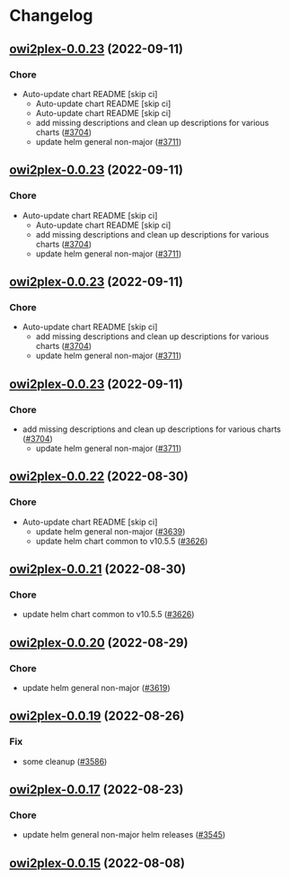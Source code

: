 # Changelog



## [owi2plex-0.0.23](https://github.com/truecharts/charts/compare/owi2plex-0.0.22...owi2plex-0.0.23) (2022-09-11)

### Chore

- Auto-update chart README [skip ci]
  - Auto-update chart README [skip ci]
  - Auto-update chart README [skip ci]
  - add missing descriptions and clean up descriptions for various charts ([#3704](https://github.com/truecharts/charts/issues/3704))
  - update helm general non-major ([#3711](https://github.com/truecharts/charts/issues/3711))




## [owi2plex-0.0.23](https://github.com/truecharts/charts/compare/owi2plex-0.0.22...owi2plex-0.0.23) (2022-09-11)

### Chore

- Auto-update chart README [skip ci]
  - Auto-update chart README [skip ci]
  - add missing descriptions and clean up descriptions for various charts ([#3704](https://github.com/truecharts/charts/issues/3704))
  - update helm general non-major ([#3711](https://github.com/truecharts/charts/issues/3711))




## [owi2plex-0.0.23](https://github.com/truecharts/charts/compare/owi2plex-0.0.22...owi2plex-0.0.23) (2022-09-11)

### Chore

- Auto-update chart README [skip ci]
  - add missing descriptions and clean up descriptions for various charts ([#3704](https://github.com/truecharts/charts/issues/3704))
  - update helm general non-major ([#3711](https://github.com/truecharts/charts/issues/3711))




## [owi2plex-0.0.23](https://github.com/truecharts/charts/compare/owi2plex-0.0.22...owi2plex-0.0.23) (2022-09-11)

### Chore

- add missing descriptions and clean up descriptions for various charts ([#3704](https://github.com/truecharts/charts/issues/3704))
  - update helm general non-major ([#3711](https://github.com/truecharts/charts/issues/3711))




## [owi2plex-0.0.22](https://github.com/truecharts/charts/compare/owi2plex-0.0.20...owi2plex-0.0.22) (2022-08-30)

### Chore

- Auto-update chart README [skip ci]
  - update helm general non-major ([#3639](https://github.com/truecharts/charts/issues/3639))
  - update helm chart common to v10.5.5 ([#3626](https://github.com/truecharts/charts/issues/3626))




## [owi2plex-0.0.21](https://github.com/truecharts/charts/compare/owi2plex-0.0.20...owi2plex-0.0.21) (2022-08-30)

### Chore

- update helm chart common to v10.5.5 ([#3626](https://github.com/truecharts/charts/issues/3626))




## [owi2plex-0.0.20](https://github.com/truecharts/charts/compare/owi2plex-0.0.19...owi2plex-0.0.20) (2022-08-29)

### Chore

- update helm general non-major ([#3619](https://github.com/truecharts/charts/issues/3619))




## [owi2plex-0.0.19](https://github.com/truecharts/charts/compare/owi2plex-0.0.17...owi2plex-0.0.19) (2022-08-26)

### Fix

- some cleanup ([#3586](https://github.com/truecharts/charts/issues/3586))




## [owi2plex-0.0.17](https://github.com/truecharts/charts/compare/owi2plex-0.0.16...owi2plex-0.0.17) (2022-08-23)

### Chore

- update helm general non-major helm releases ([#3545](https://github.com/truecharts/charts/issues/3545))





## [owi2plex-0.0.15](https://github.com/truecharts/charts/compare/owi2plex-0.0.14...owi2plex-0.0.15) (2022-08-08)
